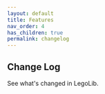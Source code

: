 ```yaml
---
layout: default
title: Features
nav_order: 4
has_children: true
permalink: changelog
---
```

## Change Log  

See what's changed in LegoLib.